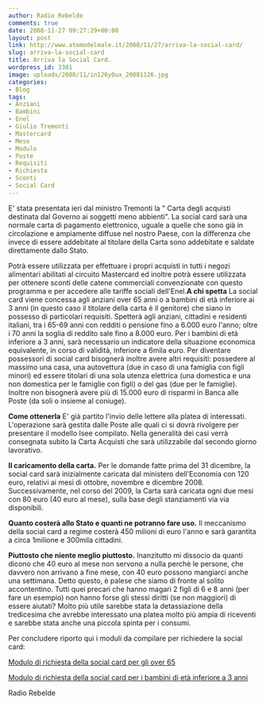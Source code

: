 ```yaml
---
author: Radio Rebelde
comments: true
date: 2008-11-27 09:27:29+00:00
layout: post
link: http://www.atomodelmale.it/2008/11/27/arriva-la-social-card/
slug: arriva-la-social-card
title: Arriva la Social Card.
wordpress_id: 3301
image: uploads/2008/11/in126y0ux_20081126.jpg
categories:
- Blog
tags:
- Anziani
- Bambini
- Enel
- Giulio Tremonti
- Mastercard
- Mese
- Modulo
- Poste
- Requisiti
- Richiesta
- Sconti
- Social Card
---
```


E' stata presentata ieri dal ministro Tremonti la " Carta degli acquisti destinata dal Governo ai soggetti meno abbienti". La social card sarà una normale carta di pagamento elettronico, uguale a quelle che sono già in circolazione e ampiamente diffuse nel nostro Paese, con la differenza che invece di essere addebitate al titolare della Carta sono addebitate e saldate direttamente dallo Stato.

Potrà essere utilizzata per effettuare i propri acquisti in tutti i negozi alimentari abilitati al circuito Mastercard ed inoltre potrà essere utilizzata per ottenere sconti delle catene commerciali convenzionate con questo programma e per accedere alle tariffe sociali dell'Enel.**A chi spetta**
La social card viene concessa agli anziani over 65 anni o a bambini di età inferiore ai 3 anni (in questo caso il titolare della carta è il genitore) che siano in possesso di particolari requisiti. Spetterà agli anziani, cittadini e residenti italiani, tra i 65-69 anni con redditi o pensione fino a 6.000 euro l'anno; oltre i 70 anni la soglia di reddito sale fino a 8.000 euro. Per i bambini di età inferiore a 3 anni, sarà necessario un indicatore della situazione economica equivalente, in corso di validità, inferiore a 6mila euro. Per diventare possessori di social card bisognerà inoltre avere altri requisiti: possedere al massimo una casa, una autovettura (due in caso di una famiglia con figli minori) ed essere titolari di una sola utenza elettrica (una domestica e una non domestica per le famiglie con figli) o del gas (due per le famiglie). Inoltre non bisognerà avere più di 15.000 euro di risparmi in Banca alle Poste (da soli o insieme al coniuge).

**Come ottenerla**
E' già partito l'invio delle lettere alla platea di interessati. L'operazione sarà gestita dalle Poste alle quali ci si dovrà rivolgere per presentare il modello Isee compilato. Nella generalità dei casi verrà consegnata subito la Carta Acquisti che sarà utilizzabile dal secondo giorno lavorativo.

**Il caricamento della carta.**
Per le domande fatte prima del 31 dicembre, la social card sarà inizialmente caricata dal ministero dell'Economia con 120 euro, relativi ai mesi di ottobre, novembre e dicembre 2008. Successivamente, nel corso del 2009, la Carta sarà caricata ogni due mesi con 80 euro (40 euro al mese), sulla base degli stanziamenti via via disponibili.

**Quanto costerà allo Stato e quanti ne potranno fare uso.**
Il meccanismo della social card a regime costerà 450 milioni di euro l'anno e sarà garantita a circa  1milione e 300mila cittadini.

**Piuttosto che niente meglio piuttosto.**
Inanzitutto mi dissocio da quanti dicono che 40 euro al mese non servono a nulla perchè le persone, che davvero non arrivano a fine mese, con 40 euro possono mangiarci anche una settimana.
Detto questo, è palese che siamo di fronte al solito accontentino.
Tutti quei precari che hanno magari 2 figli di 6 e 8 anni (per fare un esempio) non hanno forse gli stessi diritti (se non maggiori) di essere aiutati?
Molto più utile sarebbe stata la detassiazione della tredicesima che avrebbe interessato una platea molto più ampia di riceventi e sarebbe stata anche una piccola spinta per i consumi.

Per concludere riporto qui i moduli da compilare per richiedere la social card:

[Modulo di richiesta della social card per gli over 65](http://www.ilsole24ore.com/fc?cmd=document&file=/art/SoleOnLine4/Norme%20e%20Tributi/2008/11/Modulo-di-richiesta-maggiori-65-anni.pdf?cmd=art)

[Modulo di richiesta della social card per i bambini di età inferiore a 3 anni](http://www.ilsole24ore.com/fc?cmd=document&file=/art/SoleOnLine4/Norme%20e%20Tributi/2008/11/Modulo-richiesta-minori-3-anni.pdf?cmd=art)

Radio Rebelde
